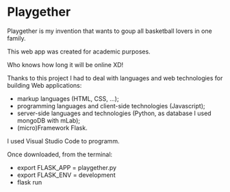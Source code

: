 # Playgether
Playgether is my invention that wants to goup all basketball lovers in one family.

This web app was created for academic purposes.

Who knows how long it will be online XD!

Thanks to this project I had to deal with languages and web technologies for building Web applications:
  - markup languages (HTML, CSS, ...);
  - programming languages and client-side technologies (Javascript);
  - server-side languages and technologies (Python, as database I used mongoDB with mLab);
  - (micro)Framework Flask.
  
I used Visual Studio Code to programm.

Once downloaded, from the terminal:
  - export FLASK_APP = playgether.py
  - export FLASK_ENV = development
  - flask run
